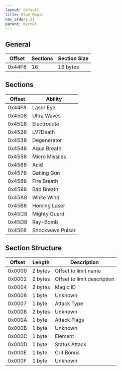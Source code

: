 ```yaml
---
layout: default
title: Blue Magic
nav_order: 21
parent: Kernel
---
```


## General

| Offset | Sections | Section Size |
|--------|----------|--------------|
| 0x44F8 | 16       | 16 bytes     |

## Sections

| Offset | Ability          |
|--------|------------------|
| 0x44F8 | Laser Eye        |
| 0x4508 | Ultra Waves      |
| 0x4518 | Electrocute      |
| 0x4528 | LV?Death         |
| 0x4538 | Degenerator      |
| 0x4548 | Aqua Breath      |
| 0x4558 | Micro Missiles   |
| 0x4568 | Acid             |
| 0x4578 | Gatling Gun      |
| 0x4588 | Fire Breath      |
| 0x4598 | Bad Breath       |
| 0x45A8 | White Wind       |
| 0x45B8 | Homing Laser     |
| 0x45C8 | Mighty Guard     |
| 0x45D8 | Ray-Bomb         |
| 0x45E8 | Shockwave Pulsar |

## Section Structure

| Offset | Length  | Description                 |
|--------|---------|-----------------------------|
| 0x0000 | 2 bytes | Offset to limit name        |
| 0x0002 | 2 bytes | Offset to limit description |
| 0x0004 | 2 bytes | Magic ID                    |
| 0x0006 | 1 byte  | Unknown                     |
| 0x0007 | 1 byte  | Attack Type                 |
| 0x0008 | 2 bytes | Unknown                     |
| 0x000A | 1 byte  | Attack Flags                |
| 0x000B | 1 byte  | Unknown                     |
| 0x000C | 1 byte  | Element                     |
| 0x000D | 1 byte  | Status Attack               |
| 0x000E | 1 byte  | Crit Bonus                  |
| 0x000F | 1 byte  | Unknown                     |
